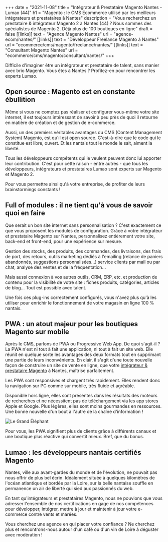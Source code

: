 +++
date = "2021-11-08"
title = "Intégrateur & Prestataire Magento Nantes - Lumao (44)"
h1 = "Magento : le CMS Ecommerce utilisé par les meilleurs intégrateurs et prestataires à Nantes"
description = "Vous recherchez un prestataire & intégrateur Magento 2 à Nantes (44) ? Nous sommes des spécialistes de Magento 2. Déjà plus de 100 boutiques en ligne"
draft = false
[[links]]
    text = "Agence Magento Nantes"
    url = "agence-ecom/nantes/"
[[links]]
    text = "Développeur Freelance Magento à Nantes"
    url = "ecommerce/cms/magento/freelance/nantes/"
[[links]]
    text = "Consultant Magento Nantes"
    url = "ecommerce/cms/magento/consultant/nantes/"
+++

Difficile d'imaginer être un intégrateur et prestataire de talent, sans manier avec brio Magento. Vous êtes à Nantes ? Profitez-en pour rencontrer les experts Lumao.

## Open source : Magento est en constante ébullition

Même si vous ne comptez pas réaliser et configurer vous-même votre site internet, il est toujours intéressant de savoir à peu près de quoi il retourne en matière de création et de gestion de e-commerce.

Aussi, un des premiers véritables avantages du CMS (Content Management System) Magento, est qu'il est open source. C'est-à-dire que le code qui le constitue est libre, ouvert. Et les nantais tout le monde le sait, aiment la liberté.

Tous les développeurs compétents qui le veulent peuvent donc lui apporter leur contribution. C'est pour cette raison - entre autres - que tous les développeurs, intégrateurs et prestataires Lumao sont experts sur Magento et Magento 2.

Pour vous permettre ainsi qu'à votre entreprise, de profiter de leurs brainstormings constants !

## Full of modules : il ne tient qu'à vous de savoir quoi en faire

Que serait un bon site internet sans personnalisation ? C'est exactement ce que vous proposent les modules de configuration. Grâce à votre intégrateur et prestataire Magento sur Nantes, personnalisez entièrement votre site, back-end et front-end, pour une expérience sur mesure.

Gestion des stocks, des produits, des commandes, des livraisons, des frais de port, des retours, outils marketing dédiés à l'emailing (relance de paniers abandonnés, suggestions personnalisées…) service clients par mail ou par chat, analyse des ventes et de la fréquentation…

Mais aussi connexion à vos autres outils, CRM, ERP, etc. et production de contenu pour la visibilité de votre site : fiches produits, catégories, articles de blog... Tout est possible avec talent.

Une fois ces plug-ins correctement configurés, vous n'avez plus qu'à les utiliser pour enrichir le fonctionnement de votre magasin en ligne 100 % nantais.

## PWA : un atout majeur pour les boutiques Magento sur mobile

Après le CMS, parlons de PWA ou Progressive Web App. De quoi s'agit-il ? La PWA n'est ni tout à fait une application, ni tout à fait un site web. Elle réunit en quelque sorte les avantages des deux formats tout en supprimant une partie de leurs inconvénients. En clair, il s'agit d'une toute nouvelle façon de construire un site de vente en ligne, que votre [intégrateur & prestataire Magento](/ecommerce/cms/magento/prestataire/) à Nantes, maîtrise parfaitement.

Les PWA sont responsives et chargent très rapidement. Elles rendent donc la navigation sur PC comme sur mobile, très fluide et agréable.

Disponible hors ligne, elles sont présentes dans les résultats des moteurs de recherches et ne nécessitent pas de téléchargement via les app stores Apple et Google. Plus légères, elles sont moins gourmandes en ressources. Une bonne nouvelle d'un bout à l'autre de la chaîne d'information ! 

<img class="animate zoomIn margin-auto" src="/images/ville/grand-elephant.jpg" alt="Le Grand Éléphant " />

Pour vous, les PWA signifient plus de clients grâce à différents canaux et une boutique plus réactive qui convertit mieux. Bref, que du bonus.

## Lumao : les développeurs nantais certifiés Magento

Nantes, ville aux avant-gardes du monde et de l'évolution, ne pouvait pas nous offrir de plus bel écrin. Idéalement située à quelques kilomètres de l'océan atlantique et bordée par la Loire, sur la belle nantaise souffle en permanence un air de liberté qui sied aux passionnés du web.

En tant qu'intégrateurs et prestataires Magento, nous ne pouvions que vous adresser l'ensemble de nos certifications en gage de nos compétences pour développer, intégrer, mettre à jour et maintenir à jour votre e-commerce contre vents et marées.

Vous cherchez une agence en qui placer votre confiance ? Ne cherchez plus et rencontrons-nous autour d'un café ou d'un vin de Loire à déguster avec modération !

